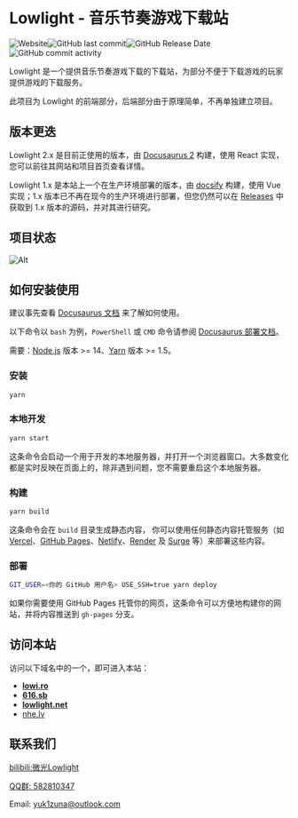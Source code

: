 # Lowlight - 音乐节奏游戏下载站

<img alt="Website" src="https://img.shields.io/website?style=flat-square&url=https%3A%2F%2Flowlight.pages.dev"><img alt="GitHub last commit" src="https://img.shields.io/github/last-commit/Lytsu/lowlight?style=flat-square"><img alt="GitHub Release Date" src="https://img.shields.io/github/release-date/Lytsu/lowlight?style=flat-square"><img alt="GitHub commit activity" src="https://img.shields.io/github/commit-activity/w/Lytsu/lowlight?style=flat-square">

Lowlight 是一个提供音乐节奏游戏下载的下载站，为部分不便于下载游戏的玩家提供游戏的下载服务。

此项目为 Lowlight 的前端部分，后端部分由于原理简单，不再单独建立项目。

## 版本更迭

Lowlight 2.x 是目前正使用的版本，由 [Docusaurus 2](https://docusaurus.io/) 构建，使用 React 实现，您可以前往其网站和项目首页查看详情。

Lowlight 1.x 是本站上一个在生产环境部署的版本，由 [docsify](https://docsify.js.org) 构建，使用 Vue 实现；1.x 版本已不再在现今的生产环境进行部署，但您仍然可以在 [Releases](https://github.com/Lytsu/lowlight/releases/tag/1.0.0) 中获取到 1.x 版本的源码，并对其进行研究。

## 项目状态

![Alt](https://repobeats.axiom.co/api/embed/a48a232966f2b6d199d3a99adeb7a357c3cd118e.svg "Repobeats analytics image")

## 如何安装使用

建议事先查看 [Docusaurus 文档](https://docusaurus.io/zh-CN/docs/) 来了解如何使用。

以下命令以 `bash` 为例，`PowerShell` 或 `CMD` 命令请参阅 [Docusaurus 部署文档](https://docusaurus.io/zh-CN/docs/deployment)。

需要：[Node.js](https://nodejs.org/en/download/) 版本 >= 14、[Yarn](https://yarnpkg.com/en/) 版本 >= 1.5。

### 安装

```bash
yarn
```

### 本地开发

```bash
yarn start
```

这条命令会启动一个用于开发的本地服务器，并打开一个浏览器窗口。大多数变化都是实时反映在页面上的，除非遇到问题，您不需要重启这个本地服务器。

### 构建

```bash
yarn build
```

这条命令会在 `build` 目录生成静态内容， 你可以使用任何静态内容托管服务（如 [Vercel](https://vercel.com/)、[GitHub Pages](https://pages.github.com/)、[Netlify](https://www.netlify.com/)、[Render](https://render.com/docs/static-sites) 及 [Surge](https://surge.sh/help/getting-started-with-surge) 等）来部署这些内容。

### 部署

```bash
GIT_USER=<你的 GitHub 用户名> USE_SSH=true yarn deploy
```

如果你需要使用 GitHub Pages 托管你的网页，这条命令可以方便地构建你的网站，并将内容推送到 `gh-pages` 分支。

## 访问本站

访问以下域名中的一个，即可进入本站：

- **[lowi.ro](https://lowi.ro/)**
- **[616.sb](https://616.sb/)**
- **[lowlight.net](https://lowlight.net)**
- [nhe.lv](https://nhe.lv/)

## 联系我们

[bilibili:微光Lowlight](https://space.bilibili.com/319171871)

[QQ群: 582810347](https://jq.qq.com/?_wv=1027&k=WAZFYeVn)

Email: [yuk1zuna@outlook.com](mailto:yuk1zuna@outlook.com)
